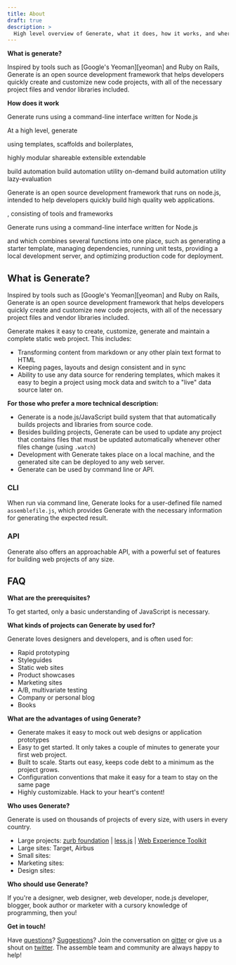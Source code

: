 ```yaml
---
title: About
draft: true
description: >
  High level overview of Generate, what it does, how it works, and where to go next.
---
```


**What is generate?**

Inspired by tools such as [Google's Yeoman][yeoman] and Ruby on Rails, Generate is an open source development framework that helps developers quickly create and customize new code projects, with all of the necessary project files and vendor libraries included. 

**How does it work**

Generate runs using a command-line interface written for Node.js

At a high level, generate 

using templates, scaffolds and boilerplates, 


highly 
modular
shareable
extensible
extendable

build automation
build automation utility
on-demand build automation utility
lazy-evaluation


Generate is an open source development framework
 that runs on node.js, 
intended to 
help developers quickly build high quality web applications. 

, consisting of tools and frameworks 


Generate runs using a command-line interface written for Node.js

 and which combines several functions into one place, such as generating a starter template, managing dependencies, running unit tests, providing a local development server, and optimizing production code for deployment.


## What is Generate?

Inspired by tools such as [Google's Yeoman][yeoman] and Ruby on Rails, Generate is an open source development framework that helps developers quickly create and customize new code projects, with all of the necessary project files and vendor libraries included. 


Generate makes it easy to create, customize, generate and maintain a complete static web project. This includes:

- Transforming content from markdown or any other plain text format to HTML
- Keeping pages, layouts and design consistent and in sync
- Ability to use any data source for rendering templates, which makes it easy to begin a project using mock data and switch to a "live" data source later on.

**For those who prefer a more technical description:**

- Generate is a node.js/JavaScript build system that that automatically builds projects and libraries from source code. 
- Besides building projects, Generate can be used to update any project that contains files that must be updated automatically whenever other files change (using `.watch`)
- Development with Generate takes place on a local machine, and the generated site can be deployed to any web server.
- Generate can be used by command line or API.

### CLI

When run via command line, Generate looks for a user-defined file named `assemblefile.js`, which provides Generate with the necessary information for generating the expected result. 

### API

Generate also offers an approachable API, with a powerful set of features for building web projects of any size. 

## FAQ

**What are the prerequisites?**

To get started, only a basic understanding of JavaScript is necessary. 

**What kinds of projects can Generate by used for?**

Generate loves designers and developers, and is often used for:

- Rapid prototyping
- Styleguides
- Static web sites
- Product showcases
- Marketing sites
- A/B, multivariate testing
- Company or personal blog
- Books

**What are the advantages of using Generate?**

- Generate makes it easy to mock out web designs or application prototypes
- Easy to get started. It only takes a couple of minutes to generate your first web project.
- Built to scale. Starts out easy, keeps code debt to a minimum as the project grows.
- Configuration conventions that make it easy for a team to stay on the same page
- Highly customizable. Hack to your heart's content!

**Who uses Generate?**

Generate is used on thousands of projects of every size, with users in every country. 

- Large projects: [zurb foundation][zurb] | [less.js](http://lesscss.org/) | [Web Experience Toolkit][WET]
- Large sites: Target, Airbus
- Small sites: 
- Marketing sites: 
- Design sites: 

**Who should use Generate?**

If you're a designer, web designer, web developer, node.js developer, blogger, book author or marketer with a cursory knowledge of programming, then you!

**Get in touch!**

Have [questions][issue]? [Suggestions][issue]? Join the conversation on [gitter](gitter.im/assemble/assemble) or give us a shout on [twitter](https://twitter.com/assemblejs). The assemble team and community are always happy to help! 

[issue]: https://github.com/assemble/assemble/issues/new?title=%5Byour%20topic%5D&body=assemble%20version%3A%20%5Breplace%20this%20with%20the%20version%20of%20assemble%20used%20on%20your%20project%5D%0Aoperating%20system%3A%20%5Breplace%20this%20with%20your%20os%5D%0A%0Adescription%3A%20%5Bplease%20provide%20as%20much%20detail%20as%20possible%20so%20we%20can%20do%20our%20best%20to%20help%20you%5D
[WET]: https://wet-boew.github.io/v4.0-ci/index-en.html
[zurb]: http://foundation.zurb.com/docs/
[senheiser]: http://sennheiser-d1.com/
